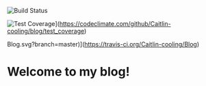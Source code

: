 ![Build Status](https://travis-ci.org/Caitlin-cooling/)

![Test Coverage](https://api.codeclimate.com/v1/badges/70ad0217d63f10aac886/test_coverage)](https://codeclimate.com/github/Caitlin-cooling/blog/test_coverage)

Blog.svg?branch=master)](https://travis-ci.org/Caitlin-cooling/Blog)

# Welcome to my blog!
